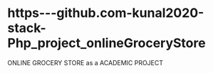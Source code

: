 # https---github.com-kunal2020-stack-Php_project_onlineGroceryStore


ONLINE GROCERY STORE as a ACADEMIC PROJECT
